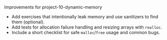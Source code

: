 Improvements for project-10-dynamic-memory

- Add exercises that intentionally leak memory and use sanitizers to find them (optional).
- Add tests for allocation failure handling and resizing arrays with `realloc`.
- Include a short checklist for safe `malloc`/`free` usage and common bugs.
